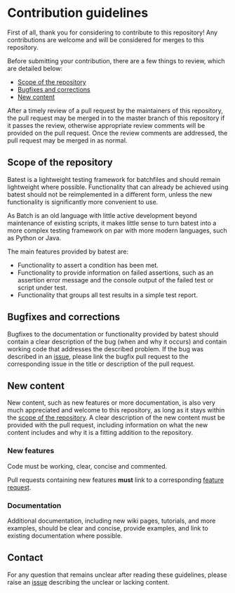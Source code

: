 # Contribution guidelines

First of all, thank you for considering to contribute to this repository! Any contributions are welcome and will be considered for merges to this repository.

Before submitting your contribution, there are a few things to review, which are detailed below:
- [Scope of the repository](https://github.com/rbaltrusch/batest/blob/master/CONTRIBUTING.md/#scope-of-the-repository)
- [Bugfixes and corrections](https://github.com/rbaltrusch/batest/blob/master/CONTRIBUTING.md/#bugfixes-and-corrections)
- [New content](https://github.com/rbaltrusch/batest/blob/master/CONTRIBUTING.md/#new-content)

After a timely review of a pull request by the maintainers of this repository, the pull request may be merged in to the master branch of this repository if it passes the review, otherwise appropriate review comments will be provided on the pull request. Once the review comments are addressed, the pull request may be merged in as normal.

## Scope of the repository

Batest is a lightweight testing framework for batchfiles and should remain lightweight where possible. Functionality that can already be achieved using batest should not be reimplemented in a different form, unless the new functionality is significantly more convenient to use.

As Batch is an old language with little active development beyond maintenance of existing scripts, it makes little sense to turn batest into a more complex testing framework on par with more modern languages, such as Python or Java.

The main features provided by batest are:
- Functionality to assert a condition has been met.
- Functionality to provide information on failed assertions, such as an assertion error message and the console output of the failed test or script under test.
- Functionality that groups all test results in a simple test report.

## Bugfixes and corrections

Bugfixes to the documentation or functionality provided by batest should contain a clear description of the bug (when and why it occurs) and contain working code that addresses the described problem. If the bug was described in an [issue](https://github.com/rbaltrusch/batest/issues), please link the bugfix pull request to the corresponding issue in the title or description of the pull request.

## New content

New content, such as new features or more documentation, is also very much appreciated and welcome to this repository, as long as it stays within the [scope of the repository](https://github.com/rbaltrusch/batest/blob/master/CONTRIBUTING.md/#scope-of-the-repository). A clear description of the new content must be provided with the pull request, including information on what the new content includes and why it is a fitting addition to the repository.

### New features
Code must be working, clear, concise and commented.

Pull requests containing new features **must** link to a corresponding [feature request](https://github.com/rbaltrusch/batest/issues).

### Documentation
Additional documentation, including new wiki pages, tutorials, and more examples, should be clear and concise, provide examples, and link to existing documentation where possible.

## Contact

For any question that remains unclear after reading these guidelines, please raise an [issue](https://github.com/rbaltrusch/batest/issues) describing the unclear or lacking content.
